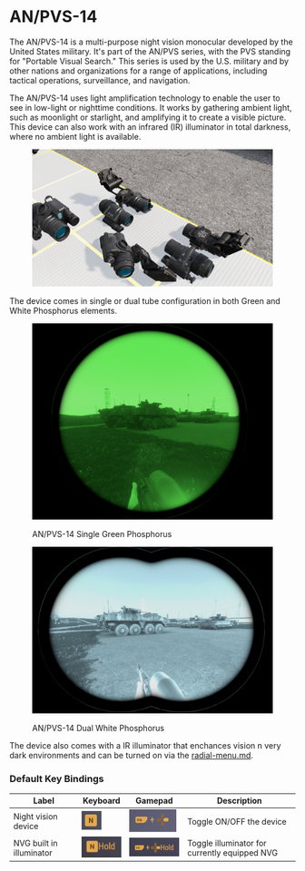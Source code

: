 # AN/PVS-14

The AN/PVS-14 is a multi-purpose night vision monocular developed by the United States military. It's part of the AN/PVS series, with the PVS standing for "Portable Visual Search." This series is used by the U.S. military and by other nations and organizations for a range of applications, including tactical operations, surveillance, and navigation.

The AN/PVS-14 uses light amplification technology to enable the user to see in low-light or nighttime conditions. It works by gathering ambient light, such as moonlight or starlight, and amplifying it to create a visible picture. This device can also work with an infrared (IR) illuminator in total darkness, where no ambient light is available.

<figure><img src="../../../../.gitbook/assets/image (15) (2).png" alt=""><figcaption></figcaption></figure>

The device comes in single or dual tube configuration in both Green and White Phosphorus elements.

<figure><img src="../../../../.gitbook/assets/image (14).png" alt=""><figcaption><p>AN/PVS-14 Single Green Phosphorus</p></figcaption></figure>

<figure><img src="../../../../.gitbook/assets/image (12).png" alt=""><figcaption><p>AN/PVS-14 Dual White Phosphorus</p></figcaption></figure>

The device also comes with a IR illuminator that enchances vision n very dark environments and can be turned on via the [radial-menu.md](../../general-systems/radial-menu.md "mention").

### Default Key Bindings

| Label                    | Keyboard                                          | Gamepad                                           | Description                                   |
| ------------------------ | ------------------------------------------------- | ------------------------------------------------- | --------------------------------------------- |
| Night vision device      | ![](<../../../../.gitbook/assets/image (13).png>) | ![](<../../../../.gitbook/assets/image (15).png>) | Toggle ON/OFF the device                      |
| NVG built in illuminator | ![](<../../../../.gitbook/assets/image (24).png>) | ![](<../../../../.gitbook/assets/image (26).png>) | Toggle illuminator for currently equipped NVG |
